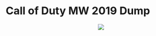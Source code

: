 # Call of Duty MW 2019 Dump

<p align="center">
  <img alig src="http://cdn.knfh.gq/mw2019.png?raw=true" />
</p>
